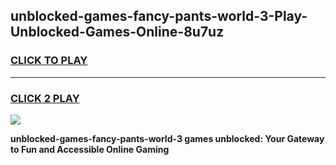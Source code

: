 
## unblocked-games-fancy-pants-world-3-Play-Unblocked-Games-Online-8u7uz
<h3>
<a href="https://premium76.site?title=unblocked-games-fancy-pants-world-3&ref=24A">CLICK TO PLAY</a></h3>
<hr>

<h3>
<a href="https://premium76.site?title=unblocked-games-fancy-pants-world-3&ref=24A">CLICK 2 PLAY</a>
  
</h3>

<a href="https://premium76.site?title=unblocked-games-fancy-pants-world-3&ref=24A"><img src="https://clearcache.store/games.png"></a>


**unblocked-games-fancy-pants-world-3 games unblocked: Your Gateway to Fun and Accessible Online Gaming**
